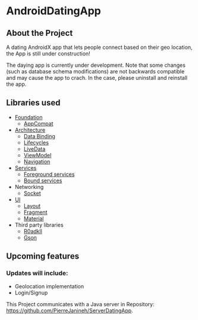 # AndroidDatingApp

## About the Project

A dating AndroidX app that lets people connect based on their geo location, the App is still under construction!

The daying app is currently under development. Note that some changes (such as database schema modifications) are not backwards compatible and may cause the app to crach. In the case, please uninstall and reinstall the app.

## Libraries used
* [Foundation](https://developer.android.com/jetpack/components)
  * [AppCompat](https://developer.android.com/jetpack/androidx/releases/appcompat)
* [Architecture](https://developer.android.com/topic/libraries/architecture)
  * [Data Binding](https://developer.android.com/topic/libraries/data-binding)
  * [Lifecycles](https://developer.android.com/topic/libraries/architecture/lifecycle)
  * [LiveData](https://developer.android.com/topic/libraries/architecture/livedata)
  * [ViewModel](https://developer.android.com/topic/libraries/architecture/viewmodel)
  * [Navigation](https://developer.android.com/topic/libraries/architecture/navigation)
* [Services](https://developer.android.com/guide/components/services)
  * [Foreground services](https://developer.android.com/guide/components/foreground-services)
  * [Bound services](https://developer.android.com/guide/components/bound-services)
* Networking
  * [Socket](https://developer.android.com/reference/java/net/Socket)
* [UI](https://developer.android.com/guide/topics/ui)
  * [Layout](https://developer.android.com/guide/topics/ui/declaring-layout)
  * [Fragment](https://developer.android.com/guide/fragments)
  * [Material](https://material.io/develop/android)
* Third party libraries
  * [R0adkll](https://github.com/r0adkll/Slidr)
  * [Gson](https://github.com/google/gson)
  
## Upcoming features
### Updates will include:
* Geolocation implementation
* Login/Signup

This Project communicates with a Java server in Repository: https://github.com/PierreJanineh/ServerDatingApp.

